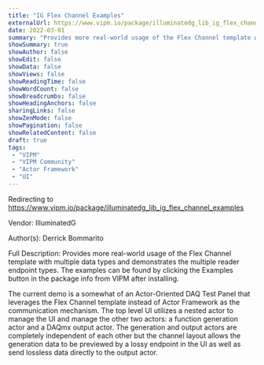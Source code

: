 ```yaml
---
title: "IG Flex Channel Examples"
externalUrl: https://www.vipm.io/package/illuminatedg_lib_ig_flex_channel_examples
date: 2022-03-01
summary: "Provides more real-world usage of the Flex Channel template with multiple data types and demonstrates the multiple reader endpoint types."
showSummary: true
showAuthor: false
showEdit: false
showData: false
showViews: false
showReadingTime: false
showWordCount: false
showBreadcrumbs: false
showHeadingAnchors: false
sharingLinks: false
showZenMode: false
showPagination: false
showRelatedContent: false
draft: true
tags:
 - "VIPM"
 - "VIPM Community"
 - "Actor Framework"
 - "UI"
---
```


Redirecting to https://www.vipm.io/package/illuminatedg_lib_ig_flex_channel_examples

Vendor: IlluminatedG

Author(s): Derrick Bommarito
 
Full Description:
Provides more real-world usage of the Flex Channel template with multiple data types and demonstrates the multiple reader endpoint types. The examples can be found by clicking the Examples button in the package info from VIPM after installing.

The current demo is a somewhat of an Actor-Oriented DAQ Test Panel that leverages the Flex Channel template instead of Actor Framework as the communication mechanism. The top level UI utilizes a nested actor to manage the UI and manage the other two actors: a function generation actor and a DAQmx output actor. The generation and output actors are completely independent of each other but the channel layout allows the generation data to be previewed by a lossy endpoint in the UI as well as send lossless data directly to the output actor.